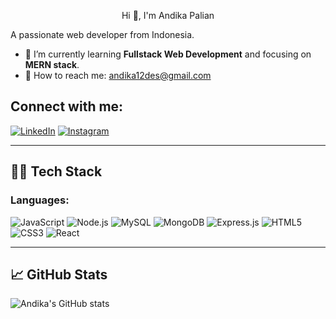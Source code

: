 <p align="center">
  Hi 👋, I'm Andika Palian
</p>


A passionate web developer from Indonesia.

- 🌱 I’m currently learning **Fullstack Web Development** and focusing on **MERN stack**.
- 📧 How to reach me: [andika12des@gmail.com](mailto:andika12des@gmail.com)

## Connect with me:

[![LinkedIn](https://img.shields.io/badge/LinkedIn-0A66C2?style=for-the-badge&logo=linkedin&logoColor=white)](https://www.linkedin.com/in/andika-palian-4b96b0309/)
[![Instagram](https://img.shields.io/badge/Instagram-E4405F?style=for-the-badge&logo=instagram&logoColor=white)](https://www.instagram.com/andika121204/)

---

## 🧑‍💻 Tech Stack

### **Languages:**
![JavaScript](https://img.shields.io/badge/-JavaScript-F7DF1E?style=for-the-badge&logo=javascript&logoColor=black)
![Node.js](https://img.shields.io/badge/-Node.js-8CC84B?style=for-the-badge&logo=node.js&logoColor=white)
![MySQL](https://img.shields.io/badge/-MySQL-4479A1?style=for-the-badge&logo=mysql&logoColor=white)
![MongoDB](https://img.shields.io/badge/-MongoDB-47A248?style=for-the-badge&logo=mongodb&logoColor=white)
![Express.js](https://img.shields.io/badge/-Express.js-000000?style=for-the-badge&logo=express&logoColor=white)
![HTML5](https://img.shields.io/badge/-HTML5-E34F26?style=for-the-badge&logo=html5&logoColor=white)
![CSS3](https://img.shields.io/badge/-CSS3-1572B6?style=for-the-badge&logo=css3&logoColor=white)
![React](https://img.shields.io/badge/-React-61DAFB?style=for-the-badge&logo=react&logoColor=black)

---

## 📈 GitHub Stats
![Andika's GitHub stats](https://github-readme-stats.vercel.app/api?username=andikaPalian&show_icons=true&count_private=true&hide_title=true&theme=radical)
